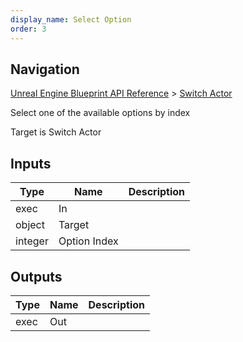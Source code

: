 ```yaml
---
display_name: Select Option
order: 3
---
```

## Navigation

[Unreal Engine Blueprint API Reference](https://dev.epicgames.com/documentation/en-us/unreal-engine/BlueprintAPI) > [Switch Actor](https://dev.epicgames.com/documentation/en-us/unreal-engine/BlueprintAPI/SwitchActor)

Select one of the available options by index

Target is Switch Actor

## Inputs

| Type | Name | Description |
| --- | --- | --- |
| exec | In |  |
| object | Target |  |
| integer | Option Index |  |

## Outputs

| Type | Name | Description |
| --- | --- | --- |
| exec | Out |  |
